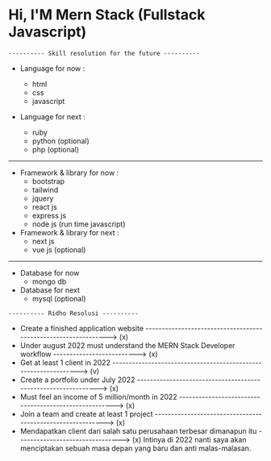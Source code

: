 # **Hi, I'M Mern Stack (Fullstack Javascript)**

```
---------- Skill resolution for the future ----------
```

 * Language for now :
     + html
     + css
     + javascript

 * Language for next :
     + ruby
     + python (optional)
     + php (optional)
 
 ___
 * Framework & library for now :
     + bootstrap
     + tailwind
     + jquery
     + react js
     + express js
     + node js (run time javascript)
 * Framework & library for next :
     + next js
     + vue js (optional)
 ___
 * Database for now 
     + mongo db
 * Database for next 
     + mysql (optional)

 
 ```
 ---------- Ridho Resolusi ----------
```
- Create a finished application website ---------------------------------------------------------------> (x)
- Under august 2022 must understand the MERN Stack Developer workflow --------------------------> (x)
- Get at least 1 client in 2022 ----------------------------------------------------------------> (v)
- Create a portfolio under July 2022 --------------------------------------------------------------> (x)
- Must feel an income of 5 million/month in 2022 ------------------------------------------------------> (x)
- Join a team and create at least 1 project -----------------------------------------------------------> (x)
- Mendapatkan client dari salah satu perusahaan terbesar dimanapun itu --------------------------------> (x)
Intinya di 2022 nanti saya akan menciptakan sebuah masa depan yang baru dan anti malas-malasan.
